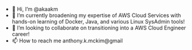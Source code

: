 - 👋 Hi, I’m @akaakm
- 👀 I’m currently broadening my expertise of AWS Cloud Services with hands-on learning of Docker, Java, and various Linux SysAdmin tools!
- 💞️ I’m looking to collaborate on transitioning into a AWS Cloud Engineer career!
- 📫 How to reach me anthony.k.mckim@gmail

<!---
akaakm/akaakm is a ✨ special ✨ repository because its `README.md` (this file) appears on your GitHub profile.
You can click the Preview link to take a look at your changes.
--->

